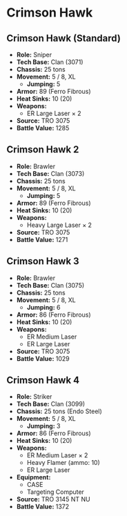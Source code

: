 # Crimson Hawk
## Crimson Hawk (Standard)
- **Role:** Sniper
- **Tech Base:** Clan (3071)
- **Chassis:** 25 tons
- **Movement:** 5 / 8, XL
  - **Jumping:** 5
- **Armor:** 89 (Ferro Fibrous)
- **Heat Sinks:** 10 (20)
- **Weapons:**
  - ER Large Laser × 2
- **Source:** TRO 3075
- **Battle Value:** 1285

## Crimson Hawk 2
- **Role:** Brawler
- **Tech Base:** Clan (3073)
- **Chassis:** 25 tons
- **Movement:** 5 / 8, XL
  - **Jumping:** 5
- **Armor:** 89 (Ferro Fibrous)
- **Heat Sinks:** 10 (20)
- **Weapons:**
  - Heavy Large Laser × 2
- **Source:** TRO 3075
- **Battle Value:** 1271

## Crimson Hawk 3
- **Role:** Brawler
- **Tech Base:** Clan (3075)
- **Chassis:** 25 tons
- **Movement:** 5 / 8, XL
  - **Jumping:** 6
- **Armor:** 86 (Ferro Fibrous)
- **Heat Sinks:** 10 (20)
- **Weapons:**
  - ER Medium Laser
  - ER Large Laser
- **Source:** TRO 3075
- **Battle Value:** 1029

## Crimson Hawk 4
- **Role:** Striker
- **Tech Base:** Clan (3099)
- **Chassis:** 25 tons (Endo Steel)
- **Movement:** 5 / 8, XL
  - **Jumping:** 3
- **Armor:** 86 (Ferro Fibrous)
- **Heat Sinks:** 10 (20)
- **Weapons:**
  - ER Medium Laser × 2
  - Heavy Flamer (ammo: 10)
  - ER Large Laser
- **Equipment:**
  - CASE
  - Targeting Computer
- **Source:** TRO 3145 NT NU
- **Battle Value:** 1372


